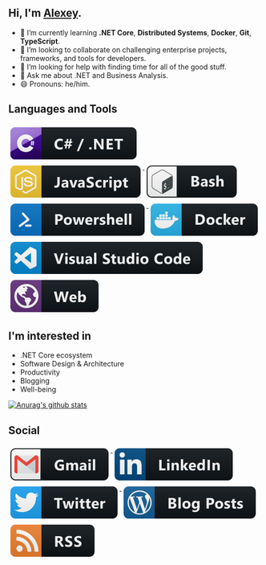 ## Hi, I'm [Alexey](https://nikiforovall.github.io/).

- 🌱 I’m currently learning **.NET Core**, **Distributed Systems**, **Docker**, **Git**, **TypeScript**.
- 👯 I’m looking to collaborate on challenging enterprise projects, frameworks, and tools for developers.
- 🤔 I’m looking for help with finding time for all of the good stuff.
- 💬 Ask me about .NET and Business Analysis.
- 😄 Pronouns: he/him.

## Languages and Tools

<a href="#">
  <img src="https://raw.githubusercontent.com/NikiforovAll/NikiforovAll/master/images/dev/languages/csharp_dotnet.svg" alt="csharp_dotnet" style="vertical-align:top; margin:6px 4px;">
</a>
<a href="#">
  <img src="https://raw.githubusercontent.com/NikiforovAll/NikiforovAll/master/images/dev/languages/js.svg" alt="js" style="vertical-align:top; margin:6px 4px;">
</a>
<!-- <a href="#">
  <img src="https://raw.githubusercontent.com/NikiforovAll/NikiforovAll/master/images/dev/languages/typescript.png" alt="typescript" style="vertical-align:top; margin:6px 4px;">
</a> -->
<a href="#">
  <img src="https://raw.githubusercontent.com/NikiforovAll/NikiforovAll/master/images/dev/tools/bash.svg" alt="bash" style="vertical-align:top; margin:6px 4px;">
</a>
<a href="#">
  <img src="https://raw.githubusercontent.com/NikiforovAll/NikiforovAll/master/images/dev/tools/powershell.svg" alt="powershell" style="vertical-align:top; margin:6px 4px">
</a>
<a href="#">
  <img src="https://raw.githubusercontent.com/NikiforovAll/NikiforovAll/master/images/dev/tools/docker.svg" alt="docker" style="vertical-align:top; margin:6px 4px;">
</a>
<a href="#">
  <img src="https://raw.githubusercontent.com/NikiforovAll/NikiforovAll/master/images/dev/tools/visualstudio_code.svg" alt="visualstudio_code" style="vertical-align:top; margin:6px 4px">
</a>
<a href="#">
  <img src="https://raw.githubusercontent.com/NikiforovAll/NikiforovAll/master/images/dev/misc/web.svg" alt="web" style="vertical-align:top; margin:6px 4px">
</a>

## I'm interested in

- .NET Core ecosystem
- Software Design & Architecture
- Productivity
- Blogging
- Well-being

[![Anurag's github stats](https://github-readme-stats.vercel.app/api?username=nikiforovall&count_private=true&show_icons=true)](https://github.com/anuraghazra/github-readme-stats)

## Social

<a href="mailto:nikiforovalekcey@gmail.com">
  <img src="https://raw.githubusercontent.com/NikiforovAll/NikiforovAll/master/images/social/gmail.svg" alt="gmail" style="vertical-align:top; margin:6px 4px">
</a>

<a href="https://www.linkedin.com/in/nikiforov-alexey/">
    <img src="https://raw.githubusercontent.com/NikiforovAll/NikiforovAll/master/images/social/linkedin.svg" alt="linkedin" style="vertical-align:top; margin:6px 4px">
</a>

<a href="https://twitter.com/nikiforovall">
    <img src="https://raw.githubusercontent.com/NikiforovAll/NikiforovAll/master/images/social/twitter.svg" alt="twitter" style="vertical-align:top; margin:6px 4px">
</a>

<a href="https://nikiforovall.github.io/">
    <img src="https://raw.githubusercontent.com/NikiforovAll/NikiforovAll/master/images/blogs/wordpress.svg" alt="wordpress" style="vertical-align:top; margin:6px 4px">
</a>
<a href="https://nikiforovall.github.io/feed.xml">
    <img src="https://raw.githubusercontent.com/NikiforovAll/NikiforovAll/master/images/blogs/rss.svg" alt="rss" style="vertical-align:top; margin:6px 4px">
</a>
